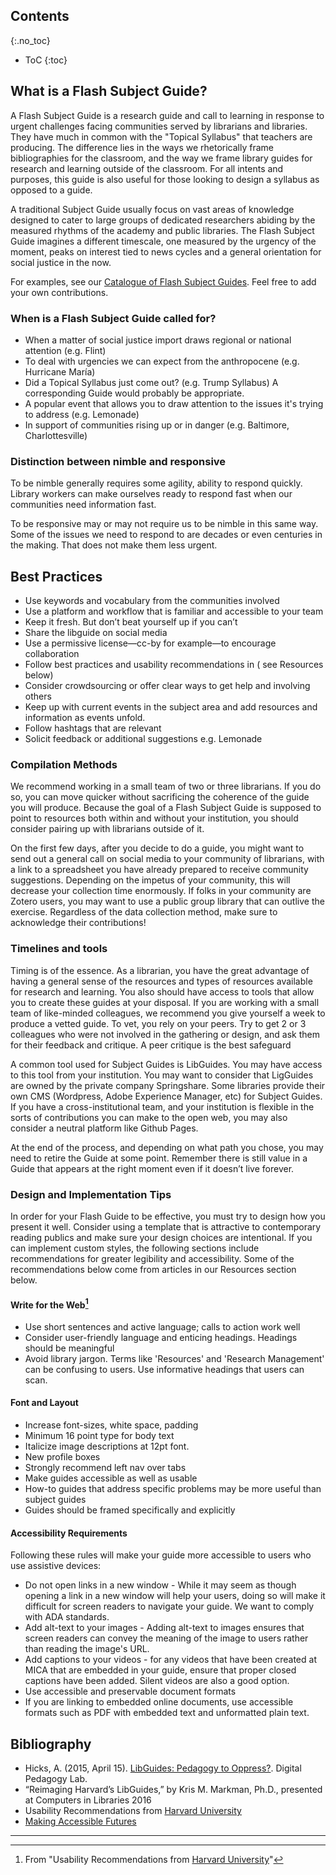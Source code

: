 ## Contents
{:.no_toc}

* ToC
{:toc}

## What is a Flash Subject Guide?

A Flash Subject Guide is a research guide and call to learning in response to urgent challenges facing communities served by librarians and libraries. They have much in common with the "Topical Syllabus" that teachers are producing. The difference lies in the ways we rhetorically frame bibliographies for the classroom, and the way we frame library guides for research and learning outside of the classroom. For all intents and purposes, this guide is also useful for those looking to design a syllabus as opposed to a guide.

A traditional Subject Guide usually focus on vast areas of knowledge designed to cater to large groups of dedicated researchers abiding by the measured rhythms of the academy and public libraries. The Flash Subject Guide imagines a different timescale, one measured by the urgency of the moment, peaks on interest tied to news cycles and a general orientation for social justice in the now. 

For examples, see our [Catalogue of Flash Subject Guides](https://docs.google.com/spreadsheets/d/1SugkOYJDjMCQQN_GQ0wIce-2ab_9MLUKNTU1c_LtsT8/edit?usp=sharing). Feel free to add your own contributions.

### When is a Flash Subject Guide called for?

- When a matter of social justice import draws regional or national attention (e.g. Flint)
- To deal with urgencies we can expect from the anthropocene (e.g. Hurricane María)
- Did a Topical Syllabus just come out? (e.g. Trump Syllabus) A corresponding Guide would probably be appropriate. 
- A popular event that allows you to draw attention to the issues it's trying to address (e.g. Lemonade)
- In support of communities rising up or in danger (e.g. Baltimore, Charlottesville)

### Distinction between nimble and responsive

To be nimble generally requires some agility, ability to respond quickly. Library workers can make ourselves ready to respond fast when our communities need information fast.  

To be responsive may or may not require us to be nimble in this same way. Some of the issues we need to respond to are decades or even centuries in the making. That does not make them less urgent.

## Best Practices

- Use keywords and vocabulary from the communities involved
- Use a platform and workflow that is familiar and accessible to your team
- Keep it fresh. But don’t beat yourself up if you can’t
- Share the libguide on social media
- Use a permissive license—cc-by for example—to encourage collaboration
- Follow best practices and usability recommendations in ( see Resources below)
- Consider crowdsourcing or offer clear ways to get help and involving others
- Keep up with current events in the subject area and add resources and information as events unfold.
- Follow hashtags that are relevant
- Solicit feedback or additional suggestions e.g. Lemonade

### Compilation Methods

We recommend working in a small team of two or three librarians. If you do so, you can move quicker without sacrificing the coherence of the guide you will produce. Because the goal of a Flash Subject Guide is supposed to point to resources both within and without your institution, you should consider pairing up with librarians outside of it.

On the first few days, after you decide to do a guide, you might want to send out a general call on social media to your community of librarians, with a link to a spreadsheet you have already prepared to receive community suggestions. Depending on the impetus of your community, this will decrease your collection time enormously. If folks in your community are Zotero users, you may want to use a public group library that can outlive the exercise. Regardless of the data collection method, make sure to acknowledge their contributions!

### Timelines and tools

Timing is of the essence. As a librarian, you have the great advantage of having a general sense of the resources and types of resources available for research and learning. You also should have access to tools that allow you to create these guides at your disposal. If you are working with a small team of like-minded colleagues, we recommend you give yourself a week to produce a vetted guide. To vet, you rely on your peers. Try to get 2 or 3 colleagues who were not involved in the gathering or design, and ask them for their feedback and critique. A peer critique is the best safeguard 

A common tool used for Subject Guides is LibGuides. You may have access to this tool from your institution. You may want to consider that LigGuides are owned by the private company Springshare. Some libraries provide their own CMS (Wordpress, Adobe Experience Manager, etc) for Subject Guides. If you have a cross-institutional team, and your institution is flexible in the sorts of contributions you can make to the open web, you may also consider a neutral platform like Github Pages.

At the end of the process, and depending on what path you chose, you may need to retire the Guide at some point. Remember there is still value in a Guide that appears at the right moment even if it doesn’t live forever.

### Design and Implementation Tips

In order for your Flash Guide to be effective, you must try to design how you present it well. Consider using a template that is attractive to contemporary reading publics and make sure your design choices are intentional. If you can implement custom styles, the following sections include recommendations for greater legibility and accessibility. Some of the recommendations below come from articles in our Resources section below.

#### Write for the Web[^fn1]

- Use short sentences and active language; calls to action work well
- Consider user-friendly language and enticing headings. Headings should be meaningful
- Avoid library jargon. Terms like 'Resources' and 'Research Management' can be confusing to users. Use informative headings that users can scan.

#### Font and Layout

- Increase font-sizes, white space, padding
- Minimum 16 point type for body text
- Italicize image descriptions at 12pt font.
- New profile boxes
- Strongly recommend left nav over tabs
- Make guides accessible as well as usable
- How-to guides that address specific problems may be more useful than subject guides
- Guides should be framed specifically and explicitly

#### Accessibility Requirements

Following these rules will make your guide more accessible to users who use assistive devices:

- Do not open links in a new window - While it may seem as though opening a link in a new window will help your users, doing so will make it difficult for screen readers to navigate your guide. We want to comply with ADA standards.
- Add alt-text to your images - Adding alt-text to images ensures that screen readers can convey the meaning of the image to users rather than reading the image's URL.
- Add captions to your videos - for any videos that have been created at MICA that are embedded in your guide, ensure that proper closed captions have been added. Silent videos are also a good option.
- Use accessible and preservable document formats 
- If you are linking to embedded online documents, use accessible formats such as PDF with embedded text and unformatted plain text.


## Bibliography

- Hicks, A. (2015, April 15). [LibGuides: Pedagogy to Oppress?](http://www.digitalpedagogylab.com/hybridped/libguides-pedagogy-to-oppress/). Digital Pedagogy Lab.
- “Reimaging Harvard’s LibGuides,” by Kris M. Markman, Ph.D., presented at Computers in Libraries 2016
 - Usability Recommendations from [Harvard University](https://guides.library.harvard.edu/accessibility2)
- [Making Accessible Futures](https://jitp.commons.gc.cuny.edu/making-accessible-futures/#appendix)


---

[^fn1]: From "Usability Recommendations from [Harvard University](https://guides.library.harvard.edu/accessibility2)"


